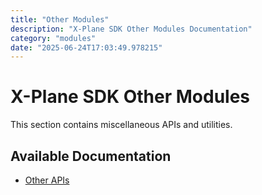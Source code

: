 ```yaml
---
title: "Other Modules"
description: "X-Plane SDK Other Modules Documentation"
category: "modules"
date: "2025-06-24T17:03:49.978215"
---
```


# X-Plane SDK Other Modules

This section contains miscellaneous APIs and utilities.

## Available Documentation

- [Other APIs](./other-apis.md)

